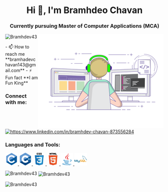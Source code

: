 <h1 align="center">Hi 👋, I'm Bramhdeo Chavan</h1>
<h3 align="center">Currently pursuing Master of Computer Applications (MCA)</h3>
<img align="right" alt="Coding" width="400" src="https://raw.githubusercontent.com/devSouvik/devSouvik/master/gif3.gif">
<!-- <img align="right" alt="coding" width="400" border-radius="10" src="https://user-images.githubusercontent.com/55389276/140866485-8fb1c876-9a8f-4d6a-98dc-08c4981eaf70.gif"> -->
<p align="left"> <img src="https://komarev.com/ghpvc/?username=Bramhdev43&label=Profile%20views&color=0e75b6&style=flat" alt="Bramhdev43" /> </p>
- 📫 How to reach me **bramhadevchavan143@gmail.com**
- ⚡ Fun fact **I am Fun King**
<h3 align="left">Connect with me:</h3>
<p align="left">
<a href="https://linkedin.com/in/https://www.linkedin.com/in/bramhdev-chavan-873556284//" target="blank"><img align="center" src="https://raw.githubusercontent.com/rahuldkjain/github-profile-readme-generator/master/src/images/icons/Social/linked-in-alt.svg" alt="https://www.linkedin.com/in/bramhdev-chavan-873556284" height="30" width="40" /></a>
</p>
<h3 align="left">Languages and Tools:</h3>
<p align="left">  <a href="https://www.cprogramming.com/" target="_blank" rel="noreferrer"> <img src="https://raw.githubusercontent.com/devicons/devicon/master/icons/c/c-original.svg" alt="c" width="40" height="40"/> </a> <a href="https://www.w3schools.com/cpp/" target="_blank" rel="noreferrer"> <img src="https://raw.githubusercontent.com/devicons/devicon/master/icons/cplusplus/cplusplus-original.svg" alt="cplusplus" width="40" height="40"/> </a> <a href="https://www.w3schools.com/css/" target="_blank" rel="noreferrer"> <img src="https://raw.githubusercontent.com/devicons/devicon/master/icons/css3/css3-original-wordmark.svg" alt="css3" width="40" height="40"/> </a>  <a href="https://www.w3.org/html/" target="_blank" rel="noreferrer"> <img src="https://raw.githubusercontent.com/devicons/devicon/master/icons/html5/html5-original-wordmark.svg" alt="html5" width="40" height="40"/> </a> <a href="https://www.java.com" target="_blank" rel="noreferrer"> <img src="https://raw.githubusercontent.com/devicons/devicon/master/icons/java/java-original.svg" alt="java" width="40" height="40"/> </a>  <a href="https://www.mysql.com/" target="_blank" rel="noreferrer"> <img src="https://raw.githubusercontent.com/devicons/devicon/master/icons/mysql/mysql-original-wordmark.svg" alt="mysql" width="40" height="40"/> </a> </p>
<p><img align="left" src="https://github-readme-stats.vercel.app/api/top-langs?username=Bramhdev43&show_icons=true&locale=en&layout=compact" alt="Bramhdev43" /></p>
<p>&nbsp;<img align="center" src="https://github-readme-stats.vercel.app/api?username=Bramhdev43&show_icons=true&locale=en" alt="Bramhdev43" /></p>
<p><img align="center" src="https://github-readme-streak-stats.herokuapp.com/?user=Bramhdev43&" alt="Bramhdev43" /></p>
